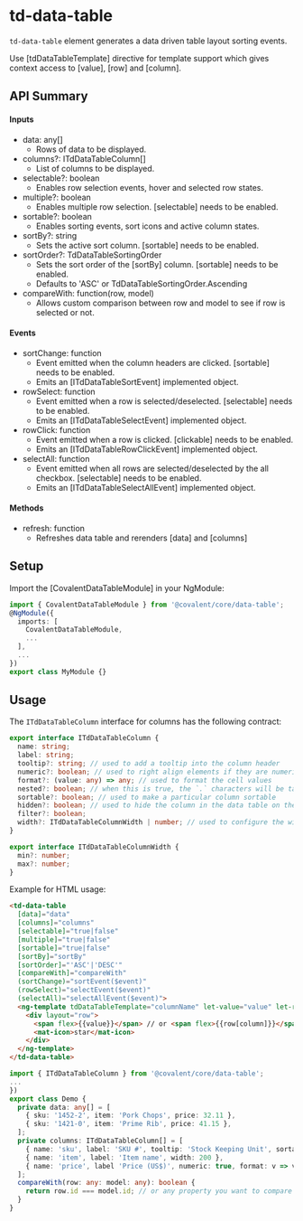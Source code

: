 # td-data-table

`td-data-table` element generates a data driven table layout sorting events.

Use [tdDataTableTemplate] directive for template support which gives context access to [value], [row] and [column].

## API Summary

#### Inputs

+ data: any[]
  + Rows of data to be displayed.
+ columns?: ITdDataTableColumn[]
  + List of columns to be displayed.
+ selectable?: boolean
  + Enables row selection events, hover and selected row states.
+ multiple?: boolean
  + Enables multiple row selection. [selectable] needs to be enabled.
+ sortable?: boolean
  + Enables sorting events, sort icons and active column states.
+ sortBy?: string
  + Sets the active sort column. [sortable] needs to be enabled.
+ sortOrder?: TdDataTableSortingOrder
  + Sets the sort order of the [sortBy] column. [sortable] needs to be enabled.
  + Defaults to 'ASC' or TdDataTableSortingOrder.Ascending
+ compareWith: function(row, model)
  + Allows custom comparison between row and model to see if row is selected or not.

#### Events

+ sortChange: function
  + Event emitted when the column headers are clicked. [sortable] needs to be enabled.
  + Emits an [ITdDataTableSortEvent] implemented object.
+ rowSelect: function
  + Event emitted when a row is selected/deselected. [selectable] needs to be enabled.
  + Emits an [ITdDataTableSelectEvent] implemented object.
+ rowClick: function
  + Event emitted when a row is clicked. [clickable] needs to be enabled.
  + Emits an [ITdDataTableRowClickEvent] implemented object.
+ selectAll: function
  + Event emitted when all rows are selected/deselected by the all checkbox. [selectable] needs to be enabled.
  + Emits an [ITdDataTableSelectAllEvent] implemented object.

#### Methods

+ refresh: function
  + Refreshes data table and rerenders [data] and [columns]

## Setup

Import the [CovalentDataTableModule] in your NgModule:

```typescript
import { CovalentDataTableModule } from '@covalent/core/data-table';
@NgModule({
  imports: [
    CovalentDataTableModule,
    ...
  ],
  ...
})
export class MyModule {}
```

## Usage

The `ITdDataTableColumn` interface for columns has the following contract:

```typescript
export interface ITdDataTableColumn {
  name: string;
  label: string;
  tooltip?: string; // used to add a tooltip into the column header
  numeric?: boolean; // used to right align elements if they are numeric
  format?: (value: any) => any; // used to format the cell values
  nested?: boolean; // when this is true, the `.` characters will be taken as key separators for nested values
  sortable?: boolean; // used to make a particular column sortable
  hidden?: boolean; // used to hide the column in the data table on the fly
  filter?: boolean;
  width?: ITdDataTableColumnWidth | number; // used to configure the widths of the columns, if omitted it will fill the rest of the space
}

export interface ITdDataTableColumnWidth {
  min?: number;
  max?: number;
}
```

Example for HTML usage:

```html
<td-data-table
  [data]="data"
  [columns]="columns"
  [selectable]="true|false"
  [multiple]="true|false"
  [sortable]="true|false"
  [sortBy]="sortBy"
  [sortOrder]="'ASC'|'DESC'"
  [compareWith]="compareWith"
  (sortChange)="sortEvent($event)"
  (rowSelect)="selectEvent($event)"
  (selectAll)="selectAllEvent($event)">
  <ng-template tdDataTableTemplate="columnName" let-value="value" let-row="row" let-column="column">
    <div layout="row">
      <span flex>{{value}}</span> // or <span flex>{{row[column]}}</span>
      <mat-icon>star</mat-icon>
    </div>
  </ng-template>
</td-data-table>
```

```typescript
import { ITdDataTableColumn } from '@covalent/core/data-table';
...
})
export class Demo {
  private data: any[] = [
    { sku: '1452-2', item: 'Pork Chops', price: 32.11 },
    { sku: '1421-0', item: 'Prime Rib', price: 41.15 },
  ];
  private columns: ITdDataTableColumn[] = [
    { name: 'sku', label: 'SKU #', tooltip: 'Stock Keeping Unit', sortable: true },
    { name: 'item', label: 'Item name', width: 200 },
    { name: 'price', label 'Price (US$)', numeric: true, format: v => v.toFixed(2), width: { min: 100, max: 400 } },
  ];
  compareWith(row: any: model: any): boolean {
    return row.id === model.id; // or any property you want to compare by.
  }
}
```
